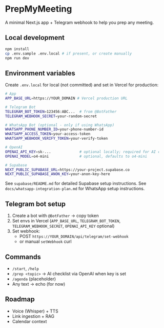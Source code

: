 # PrepMyMeeting

A minimal Next.js app + Telegram webhook to help you prep any meeting.

## Local development

```bash
npm install
cp .env.sample .env.local # if present, or create manually
npm run dev
```

## Environment variables

Create `.env.local` for local (not committed) and set in Vercel for production:

```bash
# App
APP_BASE_URL=https://YOUR_DOMAIN # Vercel production URL

# Telegram Bot
TELEGRAM_BOT_TOKEN=123456:ABC...  # from @BotFather
TELEGRAM_WEBHOOK_SECRET=your-random-secret

# WhatsApp Bot (optional - only if using WhatsApp)
WHATSAPP_PHONE_NUMBER_ID=your-phone-number-id
WHATSAPP_ACCESS_TOKEN=your-access-token
WHATSAPP_WEBHOOK_VERIFY_TOKEN=your-verify-token

# OpenAI
OPENAI_API_KEY=sk-...             # optional locally; required for AI checklists
OPENAI_MODEL=o4-mini              # optional, defaults to o4-mini

# Supabase
NEXT_PUBLIC_SUPABASE_URL=https://your-project.supabase.co
NEXT_PUBLIC_SUPABASE_ANON_KEY=your-anon-key-here
```

See `supabase/README.md` for detailed Supabase setup instructions.
See `docs/whatsapp-integration-plan.md` for WhatsApp setup instructions.

## Telegram bot setup

1) Create a bot with `@BotFather` → copy token
2) Set envs in Vercel (`APP_BASE_URL`, `TELEGRAM_BOT_TOKEN`, `TELEGRAM_WEBHOOK_SECRET`, `OPENAI_API_KEY` optional)
3) Set webhook:
   - POST `https://YOUR_DOMAIN/api/telegram/set-webhook`
   - or manual `setWebhook` curl

## Commands

- `/start`, `/help`
- `/prep <topic>` → AI checklist via OpenAI when key is set
- `/agenda` (placeholder)
- Any text → echo (for now)

## Roadmap

- Voice (Whisper) + TTS
- Link ingestion + RAG
- Calendar context
